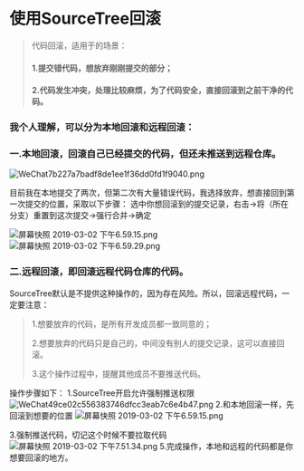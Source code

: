 # 使用SourceTree回滚






  >代码回滚，适用于的场景：
   >#### 1.提交错代码，想放弃刚刚提交的部分；
   >#### 2.代码发生冲突，处理比较麻烦，为了代码安全，直接回滚到之前干净的代码。
  
  ### 我个人理解，可以分为本地回滚和远程回滚：
  ### 一.本地回滚，回滚自己已经提交的代码，但还未推送到远程仓库。
  ![WeChat7b227a7badf8de1ee1f36dd0fd1f9040.png](https://i.loli.net/2021/06/06/DVg62muXKwMCjIv.png)

   目前我在本地提交了两次，但第二次有大量错误代码，我选择放弃，想直接回到第一次提交的位置，采取以下步骤：
   选中你想回滚到的提交记录，右击->将（所在分支）重置到这次提交->强行合并->确定
   
   
   ![屏幕快照 2019-03-02 下午6.59.15.png](https://i.loli.net/2021/06/06/U7jYOH2pctzaIgX.png)
![屏幕快照 2019-03-02 下午6.59.29.png](https://i.loli.net/2021/06/06/9vLZkdUo35qh2Jz.png)

### 二.远程回滚，即回滚远程代码仓库的代码。
SourceTree默认是不提供这种操作的，因为存在风险。所以，回滚远程代码，一定要注意：
>1.想要放弃的代码，是所有开发成员都一致同意的；
>
>2.想要放弃的代码只是自己的，中间没有别人的提交记录，这可以直接回滚。
>
>3.这个操作过程中，提醒其他成员不要推送代码。
>
  操作步骤如下：
  1.SourceTree开启允许强制推送权限
  ![WeChat49ce02c556383746dfcc3eab7c6e4b47.png](https://i.loli.net/2021/06/06/Do1FNxc2H5ZUkib.png)
  2.和本地回滚一样，先回滚到想要的位置
![屏幕快照 2019-03-02 下午6.59.15.png](https://i.loli.net/2021/06/06/U7jYOH2pctzaIgX.png)

3.强制推送代码，切记这个时候不要拉取代码
![屏幕快照 2019-03-02 下午7.51.34.png](https://i.loli.net/2021/06/06/xEpKXcMbykY5mtQ.png)
5.完成操作，本地和远程的代码都是你想要回滚的地方。



